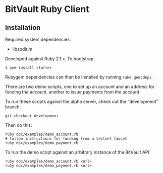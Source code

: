 # BitVault Ruby Client


## Installation

Required system dependencies:

* libsodium

Developed against Ruby 2.1.x.  To bootstrap:

    $ gem install starter

Rubygem dependencies can then be installed by running `rake gem:deps`.

There are two demo scripts, one to set up an account and an address for funding
the account, another to issue payments from the account.

To run these scripts against the alpha server, check out the "development"
branch:

    git checkout development

Then do this:

    ruby doc/examples/demo_account.rb
    # follow instructions for funding from a testnet faucet
    ruby doc/examples/demo_payment.rb

To run the demo script against an arbitrary instance of the BitVault API:

    ruby doc/examples/demo_account.rb <url>
    ruby doc/examples/demo_payment.rb <url>







